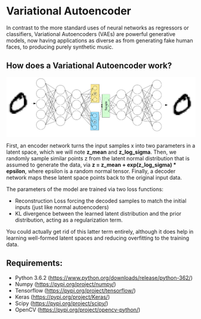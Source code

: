 # Variational Autoencoder

In contrast to the more standard uses of neural networks as regressors or classifiers, Variational Autoencoders (VAEs) are powerful generative models, now having applications as diverse as from generating fake human faces, to producing purely synthetic music.

## How does a Variational Autoencoder work?

<p align="center">
<img src="https://github.com/crypto-code/Variational-Autoencoder/blob/master/assets/model.png"  align="middle" />   </p>

First, an encoder network turns the input samples x into two parameters in a latent space, which we will note **z_mean** and **z_log_sigma**. Then, we randomly sample similar points z from the latent normal distribution that is assumed to generate the data, via **z = z_mean + exp(z_log_sigma) * epsilon**, where epsilon is a random normal tensor. Finally, a decoder network maps these latent space points back to the original input data.

The parameters of the model are trained via two loss functions: 
* Reconstruction Loss forcing the decoded samples to match the initial inputs (just like normal autoencoders)
* KL divergence between the learned latent distribution and the prior distribution, acting as a regularization term. 

You could actually get rid of this latter term entirely, although it does help in learning well-formed latent spaces and reducing overfitting to the training data.


## Requirements:
* Python 3.6.2 (https://www.python.org/downloads/release/python-362/)
* Numpy (https://pypi.org/project/numpy/)
* Tensorflow (https://pypi.org/project/tensorflow/)
* Keras (https://pypi.org/project/Keras/)
* Scipy (https://pypi.org/project/scipy/)
* OpenCV (https://pypi.org/project/opencv-python/)
